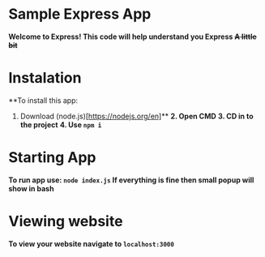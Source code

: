 # Sample Express App
**Welcome to Express! This code will help understand you Express ~~A little bit~~**

# Instalation
**To install this app:
1. Download (node.js)[https://nodejs.org/en]**
**2. Open CMD**
**3. CD in to the project**
**4. Use ``npm i``**

# Starting App
**To run app use: 
``node index.js``
If everything is fine then small popup will show in bash**

# Viewing website
**To view your website navigate to 
``localhost:3000``**

